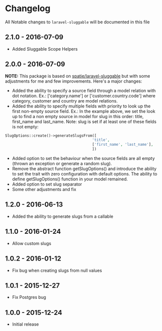 # Changelog

All Notable changes to `laravel-sluggable` will be documented in this file

## 2.1.0 - 2016-07-09
 - Added Sluggable Scope Helpers


## 2.0.0 - 2016-07-09
**NOTE:**
This package is based on [spatie/laravel-sluggable](https://packagist.org/packages/spatie/laravel-sluggable)
but with some adjustments for me and few  improvements. Here's a major changes:

 - Added the ability to specify a source field through a model relation with dot notation. Ex.: ['category.name'] or ['customer.country.code'] where category, customer and country are model relations.
 - Added the ability to specify multiple fields with priority to look up the first non-empty source field.  Ex.: In the example above, we set the look up to find a non empty source in model for slug in this order: title, first_name and last_name. Note: slug is set if at least one of these fields is not empty:
```php
SlugOptions::create()->generateSlugsFrom([
						                'title',
						                ['first_name', 'last_name'],
							            ])
```           
 - Added option to set the behaviour when the source fields are all empty (thrown an exception or generate a random slug).
 - Remove the abstract function getSlugOptions() and introduce the ability to set the trait with zero configuration with default options. The ability to define getSlugOptions() function in your model remained. 
 - Added option to set slug separator
 - Some other adjustments and fix

## 1.2.0 - 2016-06-13
- Added the ability to generate slugs from a callable

## 1.1.0 - 2016-01-24
- Allow custom slugs

## 1.0.2 - 2016-01-12

- Fix bug when creating slugs from null values

## 1.0.1 - 2015-12-27

- Fix Postgres bug

## 1.0.0 - 2015-12-24

- Initial release

